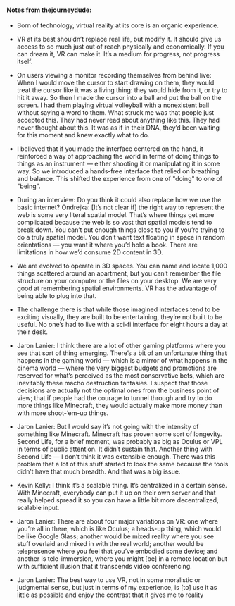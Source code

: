 #### Notes from thejourneydude:

- Born of technology, virtual reality at its core is an organic experience.

- VR at its best shouldn’t replace real life, but modify it. It should give us access to so much just out of reach physically and economically. If you can dream it, VR can make it. It’s a medium for progress, not progress itself.

- On users viewing a monitor recording themselves from behind live: When I would move the cursor to start drawing on them, they would treat the cursor like it was a living thing: they would hide from it, or try to hit it away. So then I made the cursor into a ball and put the ball on the screen. I had them playing virtual volleyball with a nonexistent ball without saying a word to them. What struck me was that people just accepted this. They had never read about anything like this. They had never thought about this. It was as if in their DNA, they’d been waiting for this moment and knew exactly what to do.

- I believed that if you made the interface centered on the hand, it reinforced a way of approaching the world in terms of doing things to things as an instrument — either shooting it or manipulating it in some way. So we introduced a hands-free interface that relied on breathing and balance. This shifted the experience from one of "doing" to one of "being".

- During an interview: Do you think it could also replace how we use the basic internet? Ondrejka: [It’s not clear if] the right way to represent the web is some very literal spatial model. That’s where things get more complicated because the web is so vast that spatial models tend to break down. You can’t put enough things close to you if you’re trying to do a truly spatial model. You don’t want text floating in space in random orientations — you want it where you’d hold a book. There are limitations in how we’d consume 2D content in 3D.

- We are evolved to operate in 3D spaces. You can name and locate 1,000 things scattered around an apartment, but you can’t remember the file structure on your computer or the files on your desktop. We are very good at remembering spatial environments. VR has the advantage of being able to plug into that.

- The challenge there is that while those imagined interfaces tend to be exciting visually, they are built to be entertaining, they’re not built to be useful. No one’s had to live with a sci-fi interface for eight hours a day at their desk.

- Jaron Lanier:  I think there are a lot of other gaming platforms where you see that sort of thing emerging. There’s a bit of an unfortunate thing that happens in the gaming world — which is a mirror of what happens in the cinema world — where the very biggest budgets and promotions are reserved for what’s perceived as the most conservative bets, which are inevitably these macho destruction fantasies. I suspect that those decisions are actually not the optimal ones from the business point of view; that if people had the courage to tunnel through and try to do more things like Minecraft, they would actually make more money than with more shoot-’em-up things.

- Jaron Lanier: But I would say it’s not going with the intensity of something like Minecraft. Minecraft has proven some sort of longevity. Second Life, for a brief moment, was probably as big as Oculus or VPL in terms of public attention. It didn’t sustain that. Another thing with Second Life — I don’t think it was extensible enough. There was this problem that a lot of this stuff started to look the same because the tools didn’t have that much breadth. And that was a big issue.

- Kevin Kelly: I think it’s a scalable thing. It’s centralized in a certain sense. With Minecraft, everybody can put it up on their own server and that really helped spread it so you can have a little bit more decentralized, scalable input.

- Jaron Lanier: There are about four major variations on VR: one where you’re all in there, which is like Oculus; a heads-up thing, which would be like Google Glass; another would be mixed reality where you see stuff overlaid and mixed in with the real world; another would be telepresence where you feel that you’ve embodied some device; and another is tele-immersion, where you might [be] in a remote location but with sufficient illusion that it transcends video conferencing.

- Jaron Lanier:  The best way to use VR, not in some moralistic or judgmental sense, but just in terms of my experience, is [to] use it as little as possible and enjoy the contrast that it gives me to reality
